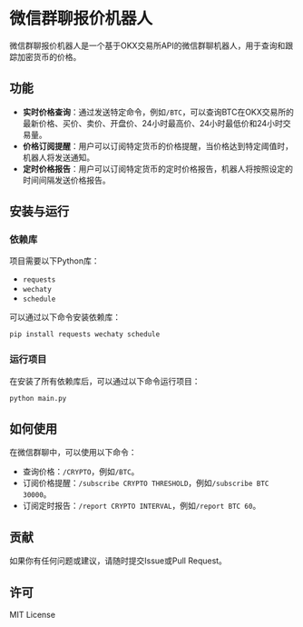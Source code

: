 # 微信群聊报价机器人

微信群聊报价机器人是一个基于OKX交易所API的微信群聊机器人，用于查询和跟踪加密货币的价格。

## 功能

- **实时价格查询**：通过发送特定命令，例如`/BTC`，可以查询BTC在OKX交易所的最新价格、买价、卖价、开盘价、24小时最高价、24小时最低价和24小时交易量。
- **价格订阅提醒**：用户可以订阅特定货币的价格提醒，当价格达到特定阈值时，机器人将发送通知。
- **定时价格报告**：用户可以订阅特定货币的定时价格报告，机器人将按照设定的时间间隔发送价格报告。

## 安装与运行

### 依赖库

项目需要以下Python库：

- `requests`
- `wechaty`
- `schedule`

可以通过以下命令安装依赖库：

```bash
pip install requests wechaty schedule
```

### 运行项目

在安装了所有依赖库后，可以通过以下命令运行项目：

```bash
python main.py
```

## 如何使用

在微信群聊中，可以使用以下命令：

- 查询价格：`/CRYPTO`，例如`/BTC`。
- 订阅价格提醒：`/subscribe CRYPTO THRESHOLD`，例如`/subscribe BTC 30000`。
- 订阅定时报告：`/report CRYPTO INTERVAL`，例如`/report BTC 60`。

## 贡献

如果你有任何问题或建议，请随时提交Issue或Pull Request。

## 许可

MIT License
